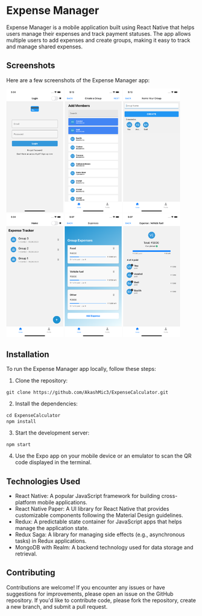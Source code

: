 # Expense Manager

Expense Manager is a mobile application built using React Native that helps users manage their expenses and track payment statuses. The app allows multiple users to add expenses and create groups, making it easy to track and manage shared expenses.

## Screenshots

Here are a few screenshots of the Expense Manager app:

<div>
<img src="https://github.com/AkashMic3/ExpenseCalculator/blob/master/screenshots/1.png" width="30%" height="30%" >
  <img src="https://github.com/AkashMic3/ExpenseCalculator/blob/master/screenshots/4.png" width="30%" height="30%" >
    <img src="https://github.com/AkashMic3/ExpenseCalculator/blob/master/screenshots/6.png" width="30%" height="30%" >
<img src="https://github.com/AkashMic3/ExpenseCalculator/blob/master/screenshots/2.png" width="30%" height="30%" >
  <img src="https://github.com/AkashMic3/ExpenseCalculator/blob/master/screenshots/3.png" width="30%" height="30%" >
    <img src="https://github.com/AkashMic3/ExpenseCalculator/blob/master/screenshots/5.png" width="30%" height="30%" >
</div>

## Installation

To run the Expense Manager app locally, follow these steps:

1. Clone the repository:

```
git clone https://github.com/AkashMic3/ExpenseCalculator.git
```

2. Install the dependencies:

```
cd ExpenseCalculator
npm install
```

3. Start the development server:

```
npm start
```

4. Use the Expo app on your mobile device or an emulator to scan the QR code displayed in the terminal.

## Technologies Used

- React Native: A popular JavaScript framework for building cross-platform mobile applications.
- React Native Paper: A UI library for React Native that provides customizable components following the Material Design guidelines.
- Redux: A predictable state container for JavaScript apps that helps manage the application state.
- Redux Saga: A library for managing side effects (e.g., asynchronous tasks) in Redux applications.
- MongoDB with Realm: A backend technology used for data storage and retrieval.

## Contributing

Contributions are welcome! If you encounter any issues or have suggestions for improvements, please open an issue on the GitHub repository. If you'd like to contribute code, please fork the repository, create a new branch, and submit a pull request.
